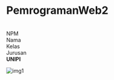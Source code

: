 # PemrogramanWeb2
<br>
NPM <br>
Nama <br>
Kelas <br>
Jurusan <br>
<b>UNIPI</b> <br>

![img1](https://github.com/belajarweb2/PemrogramanWeb2/assets/149563756/cf5ce0fd-1521-4ff8-8b56-e6bc5b366597)
